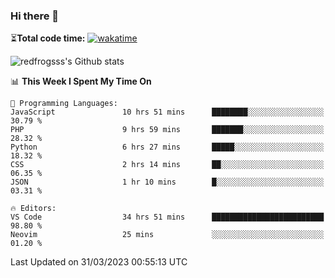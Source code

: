 ### Hi there 👋

⏳**Total code time:** [![wakatime](https://wakatime.com/badge/user/2cbd8003-b8b8-4565-92d7-ad9c23ff1846.svg)](https://wakatime.com/@2cbd8003-b8b8-4565-92d7-ad9c23ff1846)

<img src="https://github-readme-stats.vercel.app/api?username=redfrogsss&show_icons=true" alt="redfrogsss's Github stats"></img>

<!--START_SECTION:waka-->
📊 **This Week I Spent My Time On** 

```text
💬 Programming Languages: 
JavaScript               10 hrs 51 mins      ████████░░░░░░░░░░░░░░░░░   30.79 % 
PHP                      9 hrs 59 mins       ███████░░░░░░░░░░░░░░░░░░   28.32 % 
Python                   6 hrs 27 mins       █████░░░░░░░░░░░░░░░░░░░░   18.32 % 
CSS                      2 hrs 14 mins       ██░░░░░░░░░░░░░░░░░░░░░░░   06.35 % 
JSON                     1 hr 10 mins        █░░░░░░░░░░░░░░░░░░░░░░░░   03.31 % 

🔥 Editors: 
VS Code                  34 hrs 51 mins      █████████████████████████   98.80 % 
Neovim                   25 mins             ░░░░░░░░░░░░░░░░░░░░░░░░░   01.20 % 
```


 Last Updated on 31/03/2023 00:55:13 UTC
<!--END_SECTION:waka-->
